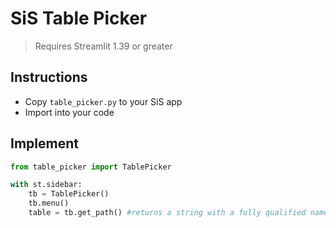 # SiS Table Picker

>Requires Streamlit 1.39 or greater

## Instructions

- Copy `table_picker.py` to your SiS app
- Import into your code

## Implement

```python
from table_picker import TablePicker

with st.sidebar:
    tb = TablePicker()
    tb.menu()
    table = tb.get_path() #returns a string with a fully qualified name for a table. 
```
